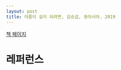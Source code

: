 ```yaml
---
layout: post
title: 아픔이 길이 되려면, 김승섭, 동아시아, 2019
---
```


[책 페이지](http://www.kyobobook.co.kr/product/detailViewKor.laf?ejkGb=KOR&mallGb=KOR&barcode=9788962621952&orderClick=LAG&Kc=)

# 레퍼런스

[1 페이지]: https://github.com/harryyang1982/harryyang1982.github.io/raw/master/images/IMG_4733.JPG "1 페이지"

[2 페이지]: https://github.com/harryyang1982/harryyang1982.github.io/raw/master/images/IMG_4734.JPG "2 페이지"

[3 페이지]: https://github.com/harryyang1982/harryyang1982.github.io/raw/master/images/IMG_4735.JPG "3 페이지"

[4 페이지]: https://github.com/harryyang1982/harryyang1982.github.io/raw/master/images/IMG_4736.JPG "4 페이지"

[5 페이지]: https://github.com/harryyang1982/harryyang1982.github.io/raw/master/images/IMG_4737.JPG "5 페이지"

[6 페이지]: https://github.com/harryyang1982/harryyang1982.github.io/raw/master/images/IMG_4738.JPG "6 페이지"

[7 페이지]: https://github.com/harryyang1982/harryyang1982.github.io/raw/master/images/IMG_4739.JPG "7 페이지"

[8 페이지]: https://github.com/harryyang1982/harryyang1982.github.io/raw/master/images/IMG_4740.JPG "8 페이지"

[9 페이지]: https://github.com/harryyang1982/harryyang1982.github.io/raw/master/images/IMG_4741.JPG "9 페이지"

[10 페이지]: https://github.com/harryyang1982/harryyang1982.github.io/raw/master/images/IMG_4742.JPG "10 페이지"

[11 페이지]: https://github.com/harryyang1982/harryyang1982.github.io/raw/master/images/IMG_4743.JPG "11 페이지"

[12 페이지]: https://github.com/harryyang1982/harryyang1982.github.io/raw/master/images/IMG_4744.JPG "12 페이지"

[13 페이지]: https://github.com/harryyang1982/harryyang1982.github.io/raw/master/images/IMG_4745.JPG "13 페이지"